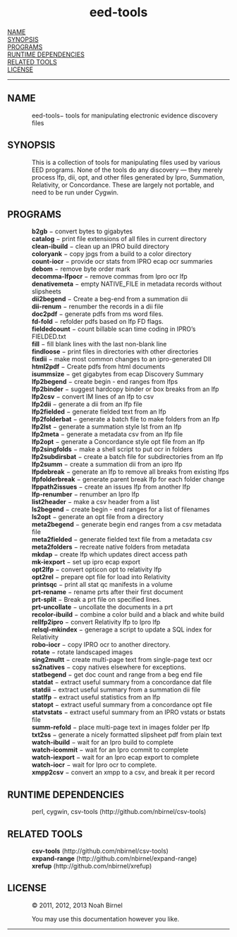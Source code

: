 <html>
<head>
<meta name="generator" content="groff -Thtml, see www.gnu.org">
<meta http-equiv="Content-Type" content="text/html; charset=US-ASCII">
<meta name="Content-Style" content="text/css">
<title>eed-tools</title>

</head>
<body>

<h1 align="center">eed-tools</h1>

<a href="#NAME">NAME</a><br>
<a href="#SYNOPSIS">SYNOPSIS</a><br>
<a href="#PROGRAMS">PROGRAMS</a><br>
<a href="#RUNTIME DEPENDENCIES">RUNTIME DEPENDENCIES</a><br>
<a href="#RELATED TOOLS">RELATED TOOLS</a><br>
<a href="#LICENSE">LICENSE</a><br>

<hr>


<h2>NAME
<a name="NAME"></a>
</h2>



<p style="margin-left:11%; margin-top: 1em">eed-tools&minus;
tools for manipulating electronic evidence discovery
files</p>

<h2>SYNOPSIS
<a name="SYNOPSIS"></a>
</h2>


<p style="margin-left:11%; margin-top: 1em">This is a
collection of tools for manipulating files used by various
EED programs. None of the tools do any discovery &mdash;
they merely process lfp, dii, opt, and other files generated
by Ipro, Summation, Relativity, or Concordance. These are
largely not portable, and need to be run under Cygwin.</p>

<h2>PROGRAMS
<a name="PROGRAMS"></a>
</h2>


<p style="margin-left:11%; margin-top: 1em"><b>b2gb</b>
&minus; convert bytes to gigabytes <b><br>
catalog</b> &minus; print file extensions of all files in
current directory <b><br>
clean-ibuild</b> &minus; clean up an IPRO build directory
<b><br>
coloryank</b> &minus; copy jpgs from a build to a color
directory <b><br>
count-iocr</b> &minus; provide ocr stats from IPRO ecap ocr
summaries <b><br>
debom</b> &minus; remove byte order mark <b><br>
decomma-lfpocr</b> &minus; remove commas from Ipro ocr lfp
<b><br>
denativemeta</b> &minus; empty NATIVE_FILE in metadata
records without slipsheets <b><br>
dii2begend</b> &minus; Create a beg-end from a summation dii
<b><br>
dii-renum</b> &minus; renumber the records in a dii file
<b><br>
doc2pdf</b> &minus; generate pdfs from ms word files.
<b><br>
fd-fold</b> &minus; refolder pdfs based on lfp FD flags.
<b><br>
fieldedcount</b> &minus; count billable scan time coding in
IPRO&rsquo;s FIELDED.txt <b><br>
fill</b> &minus; fill blank lines with the last non-blank
line <b><br>
findloose</b> &minus; print files in directories with other
directories <b><br>
fixdii</b> &minus; make most common changes to an
ipro-generated DII <b><br>
html2pdf</b> &minus; Create pdfs from html documents <b><br>
isummsize</b> &minus; get gigabytes from ecap Discovery
Summary <b><br>
lfp2begend</b> &minus; create begin - end ranges from lfps
<b><br>
lfp2binder</b> &minus; suggest hardcopy binder or box breaks
from an lfp <b><br>
lfp2csv</b> &minus; convert IM lines of an lfp to csv
<b><br>
lfp2dii</b> &minus; generate a dii from an lfp file <b><br>
lfp2fielded</b> &minus; generate fielded text from an lfp
<b><br>
lfp2folderbat</b> &minus; generate a batch file to make
folders from an lfp <b><br>
lfp2lst</b> &minus; generate a summation style lst from an
lfp <b><br>
lfp2meta</b> &minus; generate a metadata csv from an lfp
file <b><br>
lfp2opt</b> &minus; generate a Concordance style opt file
from an lfp <b><br>
lfp2singfolds</b> &minus; make a shell script to put ocr in
folders <b><br>
lfp2subdirsbat</b> &minus; create a batch file for
subdirectories from an lfp <b><br>
lfp2summ</b> &minus; create a summation dii from an ipro lfp
<b><br>
lfpdebreak</b> &minus; generate an lfp to remove all breaks
from existing lfps <b><br>
lfpfolderbreak</b> &minus; generate parent break lfp for
each folder change <b><br>
lfppath2issues</b> &minus; create an issues lfp from another
lfp <b><br>
lfp-renumber</b> &minus; renumber an Ipro lfp <b><br>
list2header</b> &minus; make a csv header from a list
<b><br>
ls2begend</b> &minus; create begin - end ranges for a list
of filenames <b><br>
ls2opt</b> &minus; generate an opt file from a directory
<b><br>
meta2begend</b> &minus; generate begin end ranges from a csv
metadata file <b><br>
meta2fielded</b> &minus; generate fielded text file from a
metadata csv <b><br>
meta2folders</b> &minus; recreate native folders from
metadata <b><br>
mkdap</b> &minus; create lfp which updates direct access
path <b><br>
mk-iexport</b> &minus; set up ipro ecap export <b><br>
opt2lfp</b> &minus; convert opticon opt to relativity lfp
<b><br>
opt2rel</b> &minus; prepare opt file for load into
Relativity <b><br>
printsqc</b> &minus; print all stat qc manifests in a volume
<b><br>
prt-rename</b> &minus; rename prts after their first
document <b><br>
prt-split</b> &minus; Break a prt file on specified lines.
<b><br>
prt-uncollate</b> &minus; uncollate the documents in a prt
<b><br>
recolor-ibuild</b> &minus; combine a color build and a black
and white build <b><br>
rellfp2ipro</b> &minus; convert Relativity lfp to Ipro lfp
<b><br>
relsql-mkindex</b> &minus; generage a script to update a SQL
index for Relativity <b><br>
robo-iocr</b> &minus; copy IPRO ocr to another directory.
<b><br>
rotate</b> &minus; rotate landscaped images <b><br>
sing2multt</b> &minus; create multi-page text from
single-page text ocr <b><br>
ss2natives</b> &minus; copy natives elsewhere for
exceptions. <b><br>
statbegend</b> &minus; get doc count and range from a beg
end file <b><br>
statdat</b> &minus; extract useful summary from a
concordance dat file <b><br>
statdii</b> &minus; extract useful summary from a summation
dii file <b><br>
statlfp</b> &minus; extract useful statistics from an lfp
<b><br>
statopt</b> &minus; extract useful summary from a
concordance opt file <b><br>
statvstats</b> &minus; extract useful summary from an IPRO
vstats or bstats file <b><br>
summ-refold</b> &minus; place multi-page text in images
folder per lfp <b><br>
txt2ss</b> &minus; generate a nicely formatted slipsheet pdf
from plain text <b><br>
watch-ibuild</b> &minus; wait for an Ipro build to complete
<b><br>
watch-icommit</b> &minus; wait for an Ipro commit to
complete <b><br>
watch-iexport</b> &minus; wait for an Ipro ecap export to
complete <b><br>
watch-iocr</b> &minus; wait for Ipro ocr to complete.
<b><br>
xmpp2csv</b> &minus; convert an xmpp to a csv, and break it
per record</p>

<h2>RUNTIME DEPENDENCIES
<a name="RUNTIME DEPENDENCIES"></a>
</h2>


<p style="margin-left:11%; margin-top: 1em">perl, cygwin,
csv-tools (http://github.com/nbirnel/csv-tools)</p>

<h2>RELATED TOOLS
<a name="RELATED TOOLS"></a>
</h2>



<p style="margin-left:11%; margin-top: 1em"><b>csv-tools</b>
(http://github.com/nbirnel/csv-tools) <b><br>
expand-range</b> (http://github.com/nbirnel/expand-range)
<b><br>
xrefup</b> (http://github.com/nbirnel/xrefup)</p>

<h2>LICENSE
<a name="LICENSE"></a>
</h2>


<p style="margin-left:11%; margin-top: 1em">&copy; 2011,
2012, 2013 Noah Birnel</p>

<p style="margin-left:11%; margin-top: 1em">You may use
this documentation however you like.</p>
<hr>
</body>
</html>
